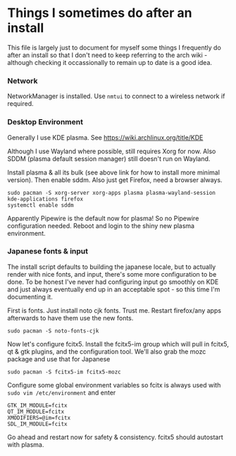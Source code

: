 # Things I sometimes do after an install

This file is largely just to document for myself some things I frequently do after an install so that I don't need to keep referring
to the arch wiki - although checking it occassionally to remain up to date is a good idea.

### Network

NetworkManager is installed.  Use `nmtui` to connect to a wireless network if required.

### Desktop Environment

Generally I use KDE plasma.  See https://wiki.archlinux.org/title/KDE

Although I use Wayland where possible, still requires Xorg for now.  Also SDDM (plasma default session manager) still doesn't run on Wayland.

Install plasma & all its bulk (see above link for how to install more minimal version).  Then enable sddm.  Also just get Firefox, need a browser always.

```
sudo pacman -S xorg-server xorg-apps plasma plasma-wayland-session kde-applications firefox
systemctl enable sddm
```

Apparently Pipewire is the default now for plasma!  So no Pipewire configuration needed.  Reboot and login to the shiny new plasma environment.

### Japanese fonts & input

The install script defaults to building the japanese locale, but to actually render with nice fonts, and input, there's some more configuration to be done.
To be honest I've never had configuring input go smoothly on KDE and just always eventually end up in an acceptable spot - so this time I'm documenting it.

First is fonts.  Just install noto cjk fonts.  Trust me.  Restart firefox/any apps afterwards to have them use the new fonts.

```
sudo pacman -S noto-fonts-cjk
```

Now let's configure fcitx5.  Install the fcitx5-im group which will pull in fcitx5, qt & gtk plugins, and the configuration tool.  We'll also grab the mozc
package and use that for Japanese

```
sudo pacman -S fcitx5-im fcitx5-mozc
```

Configure some global environment variables so fcitx is always used with `sudo vim /etc/environment` and enter
```
GTK_IM_MODULE=fcitx
QT_IM_MODULE=fcitx
XMODIFIERS=@im=fcitx
SDL_IM_MODULE=fcitx
```

Go ahead and restart now for safety & consistency.  fcitx5 should autostart with plasma.
